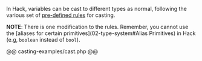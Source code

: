 In Hack, variables can be cast to different types as normal, following the various set of [pre-defined rules](http://php.net/manual/en/language.types.type-juggling.php#language.types.typecasting) for casting.

**NOTE**: There is one modification to the rules. Remember, you cannot use the [aliases for certain primitives](02-type-system#Alias Primitives) in Hack (e.g, `boolean` instead of `bool`). 

@@ casting-examples/cast.php @@
